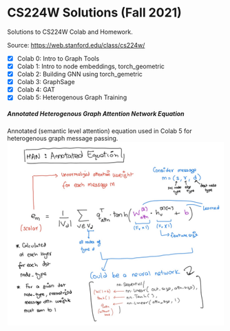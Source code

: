 # CS224W Solutions (Fall 2021)
Solutions to CS224W Colab and Homework.

Source: https://web.stanford.edu/class/cs224w/

- [x] Colab 0: Intro to Graph Tools
- [x] Colab 1: Intro to node embeddings, torch_geometric
- [x] Colab 2: Building GNN using torch_gemetric
- [x] Colab 3: GraphSage
- [x] Colab 4: GAT
- [x] Colab 5: Heterogenous Graph Training

##### Annotated Heterogenous Graph Attention Network Equation
Annotated  (semantic level attention) equation used in Colab 5 for heterogenous graph message passing.
![Annotated HAN equation](HAN-Attn.jpg)
